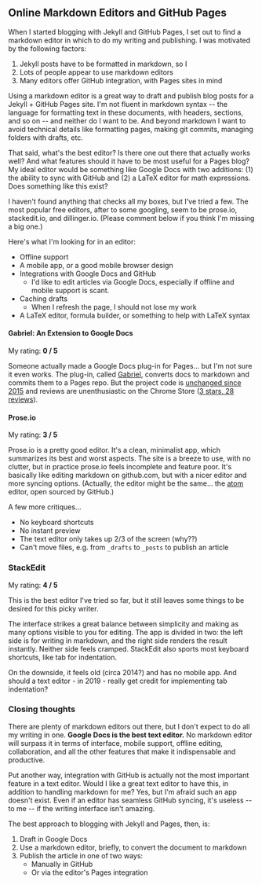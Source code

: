 ## Online Markdown Editors and GitHub Pages

When I started blogging with Jekyll and GitHub Pages, I set out to find a markdown editor in which to do my writing and publishing. I was motivated by the following factors:
1. Jekyll posts have to be formatted in markdown, so I
2. Lots of people appear to use markdown editors
3. Many editors offer GitHub integration, with Pages sites in mind

Using a markdown editor is a great way to draft and publish blog posts for a Jekyll + GitHub Pages site. I'm not fluent in markdown syntax -- the language for formatting text in these documents, with headers, sections, and so on -- and neither do I want to be. And beyond markdown I want to avoid technical details like formatting pages, making git commits, managing folders with drafts, etc. 

That said, what's the best editor? Is there one out there that actually works well? And what features should it have to be most useful for a Pages blog? My ideal editor would be something like Google Docs with two additions: (1) the ability to sync with GitHub and (2) a LaTeX editor for math expressions. Does something like this exist?

I haven't found anything that checks all my boxes, but I've tried a few. The most popular free editors, after to some googling, seem to be prose.io, stackedit.io, and dillinger.io. (Please comment below if you think I'm missing a big one.)

Here's what I'm looking for in an editor:
- Offline support
- A mobile app, or a good mobile browser design
- Integrations with Google Docs and GitHub
	- I'd like to edit articles via Google Docs, especially if offline and mobile support is scant.
- Caching drafts
	- When I refresh the page, I should not lose my work
- A LaTeX editor, formula builder, or something to help with LaTeX syntax

#### Gabriel: An Extension to Google Docs
My rating: **0 / 5**

Someone actually made a Google Docs plug-in for Pages... but I'm not sure it even works. The plug-in, called [Gabriel](https://educ.io/extensions/gabriel), converts docs to markdown and commits them to a Pages repo. But the project code is [unchanged since 2015](https://github.com/thiscouldbejd/Gabriel) and reviews are unenthusiastic on the Chrome Store ([3 stars, 28 reviews](https://chrome.google.com/webstore/detail/gabriel/okimajjeocnndpifeelaajdebkkbckff)). 


#### Prose.io

My rating: **3 / 5** 

Prose.io is a pretty good editor. It's a clean, minimalist app, which summarizes its best and worst aspects. The site is a breeze to use, with no clutter, but in practice prose.io feels incomplete and feature poor. It's basically like editing markdown on github.com, but with a nicer editor and more syncing options. (Actually, the editor might be the same... the [atom](atom.io) editor, open sourced by GitHub.)

A few more critiques...
- No keyboard shortcuts
- No instant preview
- The text editor only takes up 2/3 of the screen (why??)
- Can't move files, e.g. from `_drafts` to `_posts` to publish an article

### StackEdit

My rating: **4 / 5** 

This is the best editor I've tried so far, but it still leaves some things to be desired for this picky writer. 

The interface strikes a great balance between simplicity and making as many options visible to you for editing. The app is divided in two: the left side is for writing in markdown, and the right side renders the result instantly. Neither side feels cramped. StackEdit also sports most keyboard shortcuts, like tab for indentation. 

On the downside, it feels old (circa 2014?) and has no mobile app. And should a text editor - in 2019 - really get credit for implementing tab indentation?

### Closing thoughts

There are plenty of markdown editors out there, but I don't expect to do all my writing in one. **Google Docs is the best text editor.** No markdown editor will surpass it in terms of interface, mobile support, offline editing, collaboration, and all the other features that make it indispensable and productive.

Put another way, integration with GitHub is actually not the most important feature in a text editor. Would I like a great text editor to have this, in addition to handling markdown for me? Yes, but I'm afraid such an app doesn't exist. Even if an editor has seamless GitHub syncing, it's useless -- to me -- if the writing interface isn't amazing.

The best approach to blogging with Jekyll and Pages, then, is:
1. Draft in Google Docs
2. Use a markdown editor, briefly, to convert the document to markdown
3. Publish the article in one of two ways:
	- Manually in GitHub
	- Or via the editor's Pages integration


<!--stackedit_data:
eyJoaXN0b3J5IjpbNjE1MzQzOTYzLDIxMTQzMjcxNl19
-->